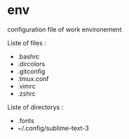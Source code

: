 # env
configuration file of work environement

Liste of files :

 * .bashrc
 * .dircolors
 * .gitconfig
 * .tmux.conf
 * .vimrc
 * .zshrc

Liste of directorys :

 * .fonts
 * ~/.config/sublime-text-3

